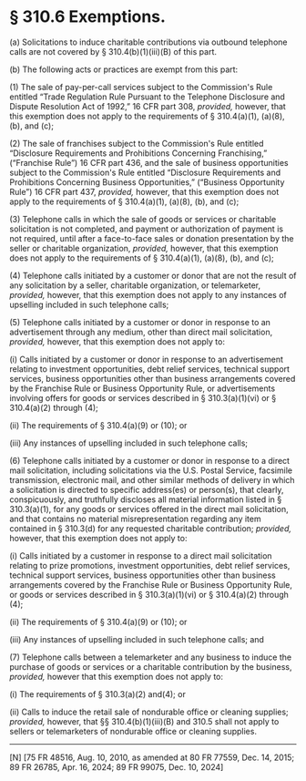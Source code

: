 # § 310.6   Exemptions.

(a) Solicitations to induce charitable contributions via outbound telephone calls are not covered by § 310.4(b)(1)(iii)(B) of this part.


(b) The following acts or practices are exempt from this part:


(1) The sale of pay-per-call services subject to the Commission's Rule entitled “Trade Regulation Rule Pursuant to the Telephone Disclosure and Dispute Resolution Act of 1992,” 16 CFR part 308, *provided,* however, that this exemption does not apply to the requirements of § 310.4(a)(1), (a)(8), (b), and (c);


(2) The sale of franchises subject to the Commission's Rule entitled “Disclosure Requirements and Prohibitions Concerning Franchising,” (“Franchise Rule”) 16 CFR part 436, and the sale of business opportunities subject to the Commission's Rule entitled “Disclosure Requirements and Prohibitions Concerning Business Opportunities,” (“Business Opportunity Rule”) 16 CFR part 437, *provided,* however, that this exemption does not apply to the requirements of § 310.4(a)(1), (a)(8), (b), and (c);


(3) Telephone calls in which the sale of goods or services or charitable solicitation is not completed, and payment or authorization of payment is not required, until after a face-to-face sales or donation presentation by the seller or charitable organization, *provided,* however, that this exemption does not apply to the requirements of § 310.4(a)(1), (a)(8), (b), and (c);


(4) Telephone calls initiated by a customer or donor that are not the result of any solicitation by a seller, charitable organization, or telemarketer, *provided,* however, that this exemption does not apply to any instances of upselling included in such telephone calls;




(5) Telephone calls initiated by a customer or donor in response to an advertisement through any medium, other than direct mail solicitation, *provided,* however, that this exemption does not apply to:








(i) Calls initiated by a customer or donor in response to an advertisement relating to investment opportunities, debt relief services, technical support services, business opportunities other than business arrangements covered by the Franchise Rule or Business Opportunity Rule, or advertisements involving offers for goods or services described in § 310.3(a)(1)(vi) or § 310.4(a)(2) through (4);




(ii) The requirements of § 310.4(a)(9) or (10); or


(iii) Any instances of upselling included in such telephone calls;




(6) Telephone calls initiated by a customer or donor in response to a direct mail solicitation, including solicitations via the U.S. Postal Service, facsimile transmission, electronic mail, and other similar methods of delivery in which a solicitation is directed to specific address(es) or person(s), that clearly, conspicuously, and truthfully discloses all material information listed in § 310.3(a)(1), for any goods or services offered in the direct mail solicitation, and that contains no material misrepresentation regarding any item contained in § 310.3(d) for any requested charitable contribution; *provided,* however, that this exemption does not apply to:










(i) Calls initiated by a customer in response to a direct mail solicitation relating to prize promotions, investment opportunities, debt relief services, technical support services, business opportunities other than business arrangements covered by the Franchise Rule or Business Opportunity Rule, or goods or services described in § 310.3(a)(1)(vi) or § 310.4(a)(2) through (4);




(ii) The requirements of § 310.4(a)(9) or (10); or


(iii) Any instances of upselling included in such telephone calls; and


(7) Telephone calls between a telemarketer and any business to induce the purchase of goods or services or a charitable contribution by the business, *provided,* however that this exemption does not apply to:


(i) The requirements of § 310.3(a)(2) and(4); or


(ii) Calls to induce the retail sale of nondurable office or cleaning supplies; *provided,* however, that §§ 310.4(b)(1)(iii)(B) and 310.5 shall not apply to sellers or telemarketers of nondurable office or cleaning supplies.





---

[N] [75 FR 48516, Aug. 10, 2010, as amended at 80 FR 77559, Dec. 14, 2015; 89 FR 26785, Apr. 16, 2024; 89 FR 99075, Dec. 10, 2024]







